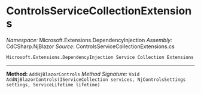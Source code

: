 # ControlsServiceCollectionExtensions

*Namespace:* Microsoft.Extensions.DependencyInjection
*Assembly:* CdCSharp.NjBlazor
*Source:* ControlsServiceCollectionExtensions.cs



    Microsoft.Extensions.DependencyInjection Service Collection Extensions
    
---

**Method:** `AddNjBlazorControls`
*Method Signature:* `Void AddNjBlazorControls(IServiceCollection services, NjControlsSettings settings, ServiceLifetime lifetime)`

